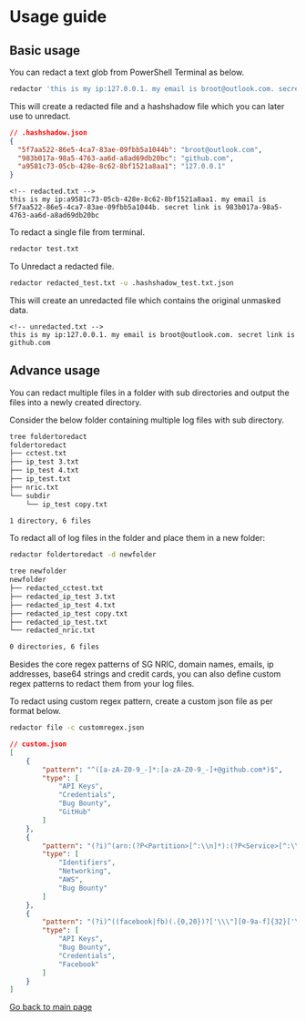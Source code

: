 # Usage guide

## Basic usage

You can redact a text glob from PowerShell Terminal as below.

```bash
redactor 'this is my ip:127.0.0.1. my email is broot@outlook.com. secret link is github.com'
```

This will create a redacted file and a hashshadow file which you can later use to unredact.

```json
// .hashshadow.json
{
  "5f7aa522-86e5-4ca7-83ae-09fbb5a1044b": "broot@outlook.com",
  "983b017a-98a5-4763-aa6d-a8ad69db20bc": "github.com",
  "a9581c73-05cb-428e-8c62-8bf1521a8aa1": "127.0.0.1"
}
```

```text
<!-- redacted.txt -->
this is my ip:a9581c73-05cb-428e-8c62-8bf1521a8aa1. my email is 5f7aa522-86e5-4ca7-83ae-09fbb5a1044b. secret link is 983b017a-98a5-4763-aa6d-a8ad69db20bc
```

To redact a single file from terminal.

```bash
redactor test.txt 
```

To Unredact a redacted file.

```bash
redactor redacted_test.txt -u .hashshadow_test.txt.json 
```

This will create an unredacted file which contains the original unmasked data.

```text
<!-- unredacted.txt -->
this is my ip:127.0.0.1. my email is broot@outlook.com. secret link is github.com
```

## Advance usage

You can redact multiple files in a folder with sub directories and output the files into a newly created directory.

Consider the below folder containing multiple log files with sub directory.

```bash
tree foldertoredact 
foldertoredact
├── cctest.txt
├── ip_test 3.txt
├── ip_test 4.txt
├── ip_test.txt
├── nric.txt
└── subdir
    └── ip_test copy.txt

1 directory, 6 files
```

To redact all of log files in the folder and place them in a new folder:

```bash
redactor foldertoredact -d newfolder
```

```bash
tree newfolder
newfolder
├── redacted_cctest.txt
├── redacted_ip_test 3.txt
├── redacted_ip_test 4.txt
├── redacted_ip_test copy.txt
├── redacted_ip_test.txt
└── redacted_nric.txt

0 directories, 6 files
```

Besides the core regex patterns of SG NRIC, domain names, emails, ip addresses, base64 strings and credit cards, you can also define custom regex patterns to redact them from your log files.

To redact using custom regex pattern, create a custom json file as per format below.

```bash
redactor file -c customregex.json
```

```json
// custom.json
[
    {
        "pattern": "^([a-zA-Z0-9_-]*:[a-zA-Z0-9_-]+@github.com*)$",
        "type": [
            "API Keys",
            "Credentials",
            "Bug Bounty",
            "GitHub"
        ]
    },
    {
        "pattern": "(?i)^(arn:(?P<Partition>[^:\\n]*):(?P<Service>[^:\\n]*):(?P<Region>[^:\\n]*):(?P<AccountID>[^:\\n]*):(?P<Ignore>(?P<ResourceType>[^:\\/\\n]*)[:\\/])?(?P<Resource>.*))$",
        "type": [
            "Identifiers",
            "Networking",
            "AWS",
            "Bug Bounty"
        ]
    },
    {
        "pattern": "(?i)^((facebook|fb)(.{0,20})?['\\\"][0-9a-f]{32}['\\\"])$",
        "type": [
            "API Keys",
            "Bug Bounty",
            "Credentials",
            "Facebook"
        ]
    }
]
```

[Go back to main page](./README.md)
